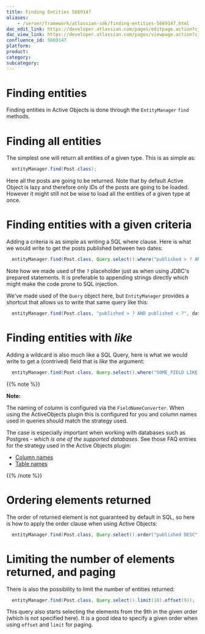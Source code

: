 ```yaml
---
title: Finding Entities 5669147
aliases:
    - /server/framework/atlassian-sdk/finding-entities-5669147.html
dac_edit_link: https://developer.atlassian.com/pages/editpage.action?cjm=wozere&pageId=5669147
dac_view_link: https://developer.atlassian.com/pages/viewpage.action?cjm=wozere&pageId=5669147
confluence_id: 5669147
platform:
product:
category:
subcategory:
---
```

# Finding entities

Finding entities in Active Objects is done through the `EntityManager` `find` methods.

# Finding all entities

The simplest one will return all entities of a given type. This is as simple as:

``` java
  entityManager.find(Post.class);
```

Here all the posts are going to be returned. Note that by default Active Object is lazy and therefore only IDs of the posts are going to be loaded. However it might still not be wise to load all the entities of a given type at once.

# Finding entities with a given criteria

Adding a criteria is as simple as writing a SQL where clause. Here is what we would write to get the posts published between two dates:

``` java
  entityManager.find(Post.class, Query.select().where("published > ? AND published < ?", date1, date2));
```

Note how we made used of the `?` placeholder just as when using JDBC's prepared statements. It is preferable to appending strings directly which might make the code prone to SQL injection.

We've made used of the `Query` object here, but `EntityManager` provides a shortcut that allows us to write that same query like this:

``` java
  entityManager.find(Post.class, "published > ? AND published < ?", date1, date2);
```

# Finding entities with *like*

Adding a wildcard is also much like a SQL Query, here is what we would write to get a (contrived) field that is *like* the argument:

``` java
  entityManager.find(Post.class, Query.select().where("SOME_FIELD LIKE ?", "%" + arg));
```

{{% note %}}

**Note:**

The naming of column is configured via the `FieldNameConverter`. When using the ActiveObjects plugin this is configured for you and column names used in queries should match the strategy used.

The case is especially important when working with databases such as Postgres - *which is one of the supported databases*. See those FAQ entries for the strategy used in the Active Objects plugin:

-   [Column names](/server/framework/atlassian-sdk/column-names)
-   [Table names](/server/framework/atlassian-sdk/table-names)

{{% /note %}}

# Ordering elements returned

The order of returned element is not guaranteed by default in SQL, so here is how to apply the order clause when using Active Objects:

``` java
  entityManager.find(Post.class, Query.select().order("published DESC"));
```

# Limiting the number of elements returned, and paging

There is also the possibility to limit the number of entities returned:

``` java
  entityManager.find(Post.class, Query.select().limit(10).offset(9));
```

This query also starts selecting the elements from the 9th in the given order (which is not specified here). It is a good idea to specify a given order when using `offset` and `limit` for paging.

























